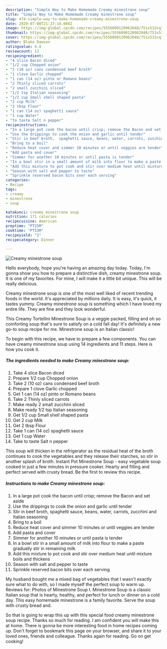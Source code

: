 ```yaml
---
description: "Simple Way to Make Homemade Creamy minestrone soup"
title: "Simple Way to Make Homemade Creamy minestrone soup"
slug: 474-simple-way-to-make-homemade-creamy-minestrone-soup
date: 2020-07-08T21:37:14.666Z
image: https://img-global.cpcdn.com/recipes/5556090120962048/751x532cq70/creamy-minestrone-soup-recipe-main-photo.jpg
thumbnail: https://img-global.cpcdn.com/recipes/5556090120962048/751x532cq70/creamy-minestrone-soup-recipe-main-photo.jpg
cover: https://img-global.cpcdn.com/recipes/5556090120962048/751x532cq70/creamy-minestrone-soup-recipe-main-photo.jpg
author: Blake Dawson
ratingvalue: 4.8
reviewcount: 13
recipeingredient:
- "4 slice Bacon diced"
- "1/2 cup Chopped onion"
- "2 (10 oz) cans condensed beef broth"
- "1 clove Garlic chopped"
- "1 can (14 oz) pinto or Romano beans"
- "2 Thinly sliced carrots"
- "2 small zucchini sliced"
- "1/2 tsp Italian seasoning"
- "1/2 cup Small shell shaped pasta"
- "2 cup Milk"
- "2 tbsp Flour"
- "1 can (14 oz) spaghetti sauce"
- "1 cup Water"
- "to taste Salt n pepper"
recipeinstructions:
- "In a large pot cook the bacon until crisp; remove the Bacon and set aside"
- "Use the drippings to cook the onion and garlic until tender"
- "Stir in beef broth,  spaghetti sauce, beans, water, carrots, zucchini and Italian seasoning"
- "Bring to a boil"
- "Reduce heat cover and simmer 10 minutes or until veggies are tender"
- "Add pasta and cover"
- "Simmer for another 10 minutes or until pasta is tender"
- "In a bowl stir in a small amount of milk into flour to make a paste gradually stir in remaining milk"
- "Add this mixture to pot cook and stir over medium heat until mixture boils and thickens"
- "Season with salt and pepper to taste"
- "Sprinkle reserved bacon bits over each serving"
categories:
- Recipe
tags:
- creamy
- minestrone
- soup

katakunci: creamy minestrone soup 
nutrition: 171 calories
recipecuisine: American
preptime: "PT25M"
cooktime: "PT53M"
recipeyield: "2"
recipecategory: Dinner

---
```



![Creamy minestrone soup](https://img-global.cpcdn.com/recipes/5556090120962048/751x532cq70/creamy-minestrone-soup-recipe-main-photo.jpg)

Hello everybody, hope you're having an amazing day today. Today, I'm gonna show you how to prepare a distinctive dish, creamy minestrone soup. It is one of my favorites. For mine, I will make it a little bit unique. This will be really delicious.

Creamy minestrone soup is one of the most well liked of recent trending foods in the world. It's appreciated by millions daily. It is easy, it's quick, it tastes yummy. Creamy minestrone soup is something which I have loved my entire life. They are fine and they look wonderful.

This Creamy Tortellini Minestrone Soup is a veggie packed, filling and oh so comforting soup that&#39;s sure to satisfy on a cold fall day! It&#39;s definitely a new go-to soup recipe for me. Minestrone soup is an Italian classic!


To begin with this recipe, we have to prepare a few components. You can have creamy minestrone soup using 14 ingredients and 11 steps. Here is how you cook it.

<!--inarticleads1-->

##### The ingredients needed to make Creamy minestrone soup:

1. Take 4 slice Bacon diced
1. Prepare 1/2 cup Chopped onion
1. Take 2 (10 oz) cans condensed beef broth
1. Prepare 1 clove Garlic chopped
1. Get 1 can (14 oz) pinto or Romano beans
1. Take 2 Thinly sliced carrots
1. Make ready 2 small zucchini sliced
1. Make ready 1/2 tsp Italian seasoning
1. Get 1/2 cup Small shell shaped pasta
1. Get 2 cup Milk
1. Get 2 tbsp Flour
1. Take 1 can (14 oz) spaghetti sauce
1. Get 1 cup Water
1. Take to taste Salt n pepper


This soup will thicken in the refrigerator as the residual heat of the broth continues to cook the vegetables and they release their starches, so stir in another splash of broth. Instant Pot Minestrone Soup - easy vegetable soup cooked in just a few minutes in pressure cooker. Hearty and filling and perfect served with crusty bread. Be the first to review this recipe. 

<!--inarticleads2-->

##### Instructions to make Creamy minestrone soup:

1. In a large pot cook the bacon until crisp; remove the Bacon and set aside
1. Use the drippings to cook the onion and garlic until tender
1. Stir in beef broth,  spaghetti sauce, beans, water, carrots, zucchini and Italian seasoning
1. Bring to a boil
1. Reduce heat cover and simmer 10 minutes or until veggies are tender
1. Add pasta and cover
1. Simmer for another 10 minutes or until pasta is tender
1. In a bowl stir in a small amount of milk into flour to make a paste gradually stir in remaining milk
1. Add this mixture to pot cook and stir over medium heat until mixture boils and thickens
1. Season with salt and pepper to taste
1. Sprinkle reserved bacon bits over each serving


My husband bought me a mixed bag of vegetables that I wasn&#39;t exactly sure what to do with, so I made myself the perfect soup to warm up. Reviews for: Photos of Minestrone Soup I. Minestrone Soup is a classic Italian soup that is hearty, healthy, and perfect for lunch or dinner on a cold day. This easy homemade minestrone is a family favorite. Serve the soup with crusty bread and. 

So that is going to wrap this up with this special food creamy minestrone soup recipe. Thanks so much for reading. I am confident you will make this at home. There is gonna be more interesting food in home recipes coming up. Don't forget to bookmark this page on your browser, and share it to your loved ones, friends and colleague. Thanks again for reading. Go on get cooking!

